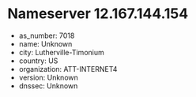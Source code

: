 # Nameserver 12.167.144.154

* as_number: 7018
* name: Unknown
* city: Lutherville-Timonium
* country: US
* organization: ATT-INTERNET4
* version: Unknown
* dnssec: Unknown
